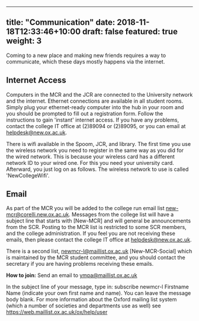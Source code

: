 
---
title: "Communication"
date: 2018-11-18T12:33:46+10:00
draft: false
featured: true
weight: 3
---

Coming to a new place and making new friends requires a way to communicate, which these days mostly happens via the internet. 

## Internet Access

Computers in the MCR and the JCR are connected to the University network and the internet. Ethernet connections are available in all student rooms. Simply plug your ethernet-ready computer into the hub in your room and you should be prompted to fill out a registration form. Follow the instructions to gain 'instant' internet access. If you have any problems, contact the college IT office at (2)89094 or (2)89095, or you can email at [helpdesk@new.ox.ac.uk](mailto:helpdesk@new.ox.ac.uk).

There is wifi available in the Spoom, JCR, and library. The first time you use the wireless network you need to register in the same way as you did for the wired network. This is because your wireless card has a different network ID to your wired one. For this you need your university card. Afterward, you just log on as follows. The wireless network to use is called 'NewCollegeWifi'.
 
## Email

As part of the MCR you will be added to the college run email list new-mcr@corelli.new.ox.ac.uk. Messages from the college list will have a subject line that starts with [New-MCR] and will general be announcements from the SCR. Posting to the MCR list is restricted to some SCR members, and the college administration. If you feel you are not receiving these emails, then please contact the college IT office at [helpdesk@new.ox.ac.uk](mailto:helpdesk@new.ox.ac.uk). 

There is a second list, newmcr-l@maillist.ox.ac.uk [New-MCR-Social] which is maintained by the MCR student committee, and you should contact the secretary if you are having problems receiving these emails. 

__How to join:__ Send an email to [ympa@maillist.ox.ac.uk](mailto:sympa@maillist.ox.ac.uk)

In the subject line of your message, type in: subscribe newmcr-l Firstname Name (indicate your own first name and name). You can leave the message body blank.
For more information about the Oxford mailing list system (which a number of societies and departments use as well) see https://web.maillist.ox.ac.uk/ox/help/user
